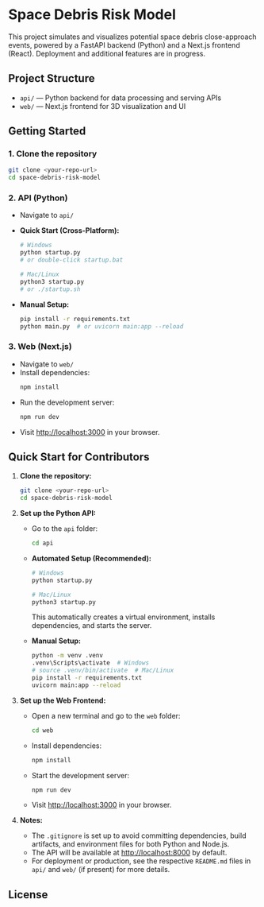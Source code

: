 # Space Debris Risk Model

This project simulates and visualizes potential space debris close-approach events, powered by a FastAPI backend (Python) and a Next.js frontend (React). Deployment and additional features are in progress.

## Project Structure

- `api/` — Python backend for data processing and serving APIs
- `web/` — Next.js frontend for 3D visualization and UI

## Getting Started

### 1. Clone the repository

```sh
git clone <your-repo-url>
cd space-debris-risk-model
```

### 2. API (Python)

- Navigate to `api/`
- **Quick Start (Cross-Platform):**

  ```sh
  # Windows
  python startup.py
  # or double-click startup.bat

  # Mac/Linux
  python3 startup.py
  # or ./startup.sh
  ```

- **Manual Setup:**
  ```sh
  pip install -r requirements.txt
  python main.py  # or uvicorn main:app --reload
  ```

### 3. Web (Next.js)

- Navigate to `web/`
- Install dependencies:
  ```sh
  npm install
  ```
- Run the development server:
  ```sh
  npm run dev
  ```
- Visit [http://localhost:3000](http://localhost:3000) in your browser.

## Quick Start for Contributors

1. **Clone the repository:**

   ```sh
   git clone <your-repo-url>
   cd space-debris-risk-model
   ```

2. **Set up the Python API:**

   - Go to the `api` folder:
     ```sh
     cd api
     ```
   - **Automated Setup (Recommended):**

     ```sh
     # Windows
     python startup.py

     # Mac/Linux
     python3 startup.py
     ```

     This automatically creates a virtual environment, installs dependencies, and starts the server.

   - **Manual Setup:**
     ```sh
     python -m venv .venv
     .venv\Scripts\activate  # Windows
     # source .venv/bin/activate  # Mac/Linux
     pip install -r requirements.txt
     uvicorn main:app --reload
     ```

3. **Set up the Web Frontend:**

   - Open a new terminal and go to the `web` folder:
     ```sh
     cd web
     ```
   - Install dependencies:
     ```sh
     npm install
     ```
   - Start the development server:
     ```sh
     npm run dev
     ```
   - Visit [http://localhost:3000](http://localhost:3000) in your browser.

4. **Notes:**
   - The `.gitignore` is set up to avoid committing dependencies, build artifacts, and environment files for both Python and Node.js.
   - The API will be available at [http://localhost:8000](http://localhost:8000) by default.
   - For deployment or production, see the respective `README.md` files in `api/` and `web/` (if present) for more details.

## License

